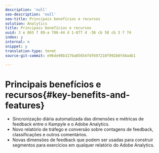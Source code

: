 ```yaml
---
description: 'null'
seo-description: 'null'
seo-title: Principais benefícios e recursos
solution: Analytics
title: Principais benefícios e recursos
uuid: 3 e 865 f 89-a 786-44 d 1-877 d -36 cb 58 cb 3 f 74
index: y
internal: n
snippet: y
translation-type: tm+mt
source-git-commit: e96de98b3176a05654fdf697210f992b0fd4adb1

---
```



# Principais benefícios e recursos{#key-benefits-and-features}

* Sincronização diária automatizada das dimensões e métricas de feedback entre o Kampyle e o Adobe Analytics.
* Novo relatório de tráfego e conversão sobre contagens de feedback, classificações e outros comentários.
* Novas dimensões de feedback que podem ser usadas para construir segmentos para exercícios em qualquer relatório do Adobe Analytics.

